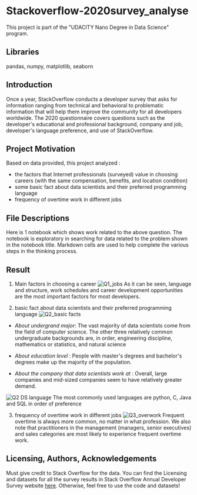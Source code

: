 # Stackoverflow-2020survey_analyse
This project is part of the "UDACITY Nano Degree in Data Science" program.

## Libraries
pandas, numpy, matplotlib, seaborn


## Introduction
Once a year, StackOverflow conducts a developer survey that asks for information ranging from technical and behavioral to problematic information that will help them improve the community for all developers worldwide. The 2020 questionnaire covers questions such as the developer's educational and professional background, company and job, developer's language preference, and use of StackOverflow.


## Project Motivation
Based on data provided, this project analyzed :

- the factors that Internet professionals (surveyed) value in choosing careers (with the same compensation,
benefits, and location condition)
- some basic fact about data scientists and their preferred programming language 
- frequency of overtime work in different jobs


## File Descriptions
Here is 1 notebook which shows work related to the above question. The notebook is exploratory in searching for data related to the problem shown in the notebook title. Markdown cells are used to help complete the various steps in the thinking process.


## Result
1. Main factors in choosing a career
![Q1_jobs](https://user-images.githubusercontent.com/59653182/120085928-a34cf580-c0dc-11eb-875d-398415b1a007.png)
As it can be seen, language and structure, work schedules and career development opportunities are the most important factors for most developers.

2. basic fact about data scientists and their preferred programming language 
![Q2_basic facts](https://user-images.githubusercontent.com/59653182/120086028-574e8080-c0dd-11eb-97e2-757012bb9eac.png)
- *About undergrand major*: The vast majority of data scientists come from the field of computer science. The other three relatively common undergraduate backgrounds are, in order, engineering discipline, mathematics or statistics, and natural science

- *About education level* : People with master's degrees and bachelor's degrees make up the majority of the population.

- *About the company that data scientists work at* : Overall, large companies and mid-sized companies seem to have relatively greater demand.

![Q2 DS language](https://user-images.githubusercontent.com/59653182/120086034-5f0e2500-c0dd-11eb-8af1-6ea13a5b20cc.png)
The most commonly used languages are python, C, Java and SQL in order of preference

3. frequency of overtime work in different jobs
![Q3_overwork](https://user-images.githubusercontent.com/59653182/120086038-66353300-c0dd-11eb-8dc7-b6d01b9a129f.png)
Frequent overtime is always more common, no matter in what profession. We also note that practitioners in the management (managers, senior executives) and sales categories are most likely to experience frequent overtime work.


## Licensing, Authors, Acknowledgements
Must give credit to Stack Overflow for the data. You can find the Licensing and datasets for all the survey results in Stack Overflow Annual Developer Survey website [here](https://insights.stackoverflow.com/survey). Otherwise, feel free to use the code and datasets!



